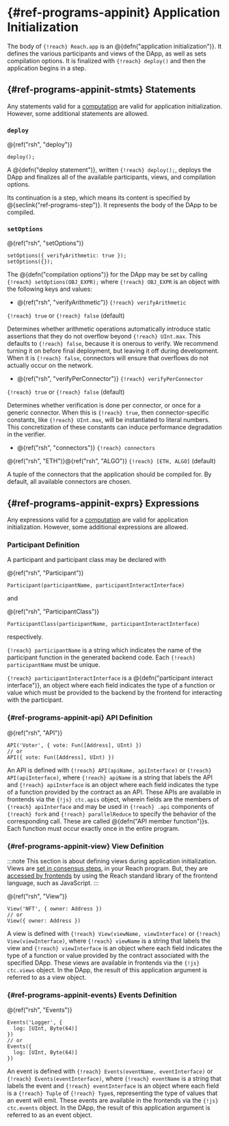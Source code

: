 



# {#ref-programs-appinit} Application Initialization

The body of `{!reach} Reach.app` is an @{defn("application initialization")}.
It defines the various participants and views of the DApp, as well as sets compilation options.
It is finalized with `{!reach} deploy()` and then the application begins in a step.

## {#ref-programs-appinit-stmts} Statements

Any statements valid for a [computation](##ref-programs-compute-stmts) are valid for application initialization.
However, some additional statements are allowed.

### `deploy`

@{ref("rsh", "deploy")}
```reach
deploy(); 
```


A @{defn("deploy statement")}, written `{!reach} deploy();`, deploys the DApp and finalizes all of the available participants, views, and compilation options.

Its continuation is a step, which means its content is specified by @{seclink("ref-programs-step")}.
It represents the body of the DApp to be compiled.

### `setOptions`

@{ref("rsh", "setOptions")}
```reach
setOptions({ verifyArithmetic: true });
setOptions({}); 
```


The @{defn("compilation options")} for the DApp may be set by calling `{!reach} setOptions(OBJ_EXPR);` where `{!reach} OBJ_EXPR` is an object with the following keys and values:

+ @{ref("rsh", "verifyArithmetic")} `{!reach} verifyArithmetic`

`{!reach} true` or `{!reach} false` (default)

Determines whether arithmetic operations automatically introduce static assertions that they do not overflow beyond `{!reach} UInt.max`.
This defaults to `{!reach} false`, because it is onerous to verify.
We recommend turning it on before final deployment, but leaving it off during development.
When it is `{!reach} false`, connectors will ensure that overflows do not actually occur on the network.
+ @{ref("rsh", "verifyPerConnector")} `{!reach} verifyPerConnector`

`{!reach} true` or `{!reach} false` (default)

Determines whether verification is done per connector, or once for a generic connector.
When this is `{!reach} true`, then connector-specific constants, like `{!reach} UInt.max`, will be instantiated to literal numbers.
This concretization of these constants can induce performance degradation in the verifier.
+ @{ref("rsh", "connectors")} `{!reach} connectors`

@{ref("rsh", "ETH")}@{ref("rsh", "ALGO")} `{!reach} [ETH, ALGO]` (default)

A tuple of the connectors that the application should be compiled for.
By default, all available connectors are chosen.


## {#ref-programs-appinit-exprs} Expressions

Any expressions valid for a [computation](##ref-programs-appinit-exprs) are valid for application initialization.
However, some additional expressions are allowed.

### Participant Definition

A participant and participant class may be declared with

@{ref("rsh", "Participant")}
```reach
Participant(participantName, participantInteractInterface)
```


and

@{ref("rsh", "ParticipantClass")}
```reach
ParticipantClass(participantName, participantInteractInterface)
```


respectively.

`{!reach} participantName` is a string which indicates the name of the participant function in the generated backend code.
Each `{!reach} participantName` must be unique.

`{!reach} participantInteractInterface` is a @{defn("participant interact interface")}, an object where each field indicates the type of a function or value which must be provided to the backend by the frontend for interacting with the participant.

### {#ref-programs-appinit-api} API Definition

@{ref("rsh", "API")}
```reach
API('Voter', { vote: Fun([Address], UInt) })
// or
API({ vote: Fun([Address], UInt) })
```


An API is defined with `{!reach} API(apiName, apiInterface)` or `{!reach} API(apiInterface)`, where `{!reach} apiName` is a string that labels the API and `{!reach} apiInterface` is an object where each field indicates the type of a function provided by the contract as an API.
These APIs are available in frontends via the `{!js} ctc.apis` object, wherein fields are the members of `{!reach} apiInterface` and may be used in `{!reach} .api` components of `{!reach} fork` and `{!reach} parallelReduce` to specify the behavior of the corresponding call.
These are called @{defn("API member function")}s.
Each function must occur exactly once in the entire program.

### {#ref-programs-appinit-view} View Definition

:::note
This section is about defining views during application initialization. Views are [set in consensus steps](##ref-programs-consensus-view), in your Reach program. But, they are [accessed by frontends](##ref-frontends-js-ctc) by using the Reach standard library of the frontend language, such as JavaScript.
:::


@{ref("rsh", "View")}
```reach
View('NFT', { owner: Address })
// or
View({ owner: Address })
```


A view is defined with `{!reach} View(viewName, viewInterface)` or `{!reach} View(viewInterface)`, where `{!reach} viewName` is a string that labels the view and `{!reach} viewInterface` is an object where each field indicates the type of a function or value provided by the contract associated with the specified DApp.
These views are available in frontends via the `{!js} ctc.views` object.
In the DApp, the result of this application argument is referred to as a view object.

### {#ref-programs-appinit-events} Events Definition

@{ref("rsh", "Events")}
```reach
Events('Logger', {
  log: [UInt, Byte(64)]
})
// or
Events({
  log: [UInt, Byte(64)]
})
```


An event is defined with `{!reach} Events(eventName, eventInterface)` or `{!reach} Events(eventInterface)`, where `{!reach} eventName` is a string that labels the event and `{!reach} eventInterface` is an object where each field is a `{!reach} Tuple` of `{!reach} Type`s, representing the type of values that an event will emit.
These events are available in the frontends via the `{!js} ctc.events` object.
In the DApp, the result of this application argument is referred to as an event object.
